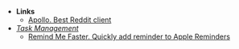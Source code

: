 - **Links**
	- [Apollo. Best Reddit client](https://apps.apple.com/by/app/apollo-for-reddit/id979274575)
- *[Task Management](Task%20Management.md)*
	- [Remind Me Faster. Quickly add reminder to Apple Reminders](https://apps.apple.com/by/app/remind-me-faster/id985555908)
